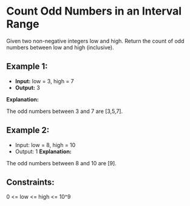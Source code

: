 # Count Odd Numbers in an Interval Range

Given two non-negative integers low and high. Return the count of odd numbers between low and high (inclusive).

 

## Example 1:

- **Input:** low = 3, high = 7
- **Output:** 3

**Explanation:** 

The odd numbers between 3 and 7 are [3,5,7].

## Example 2:

- Input: low = 8, high = 10
- Output: 1
**Explanation:**
 
 The odd numbers between 8 and 10 are [9].
 

## Constraints:

0 <= low <= high <= 10^9

